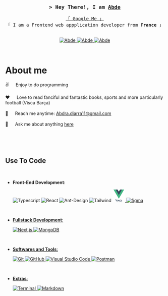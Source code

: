 <!-- Intro  -->
<h3 align="center">
        <samp>&gt; Hey There!, I am
                <b><a target="a_blank" href="https://abde-portofolio.000webhostapp.com">Abde</a></b>
        </samp>
</h3>


<p align="center"> 
  <samp>
    <a href="https://www.google.com/search?q=D.+Abdramane+Hetic">「 Google Me 」</a>
    <br>
    「 I am a Frontend web appplication developer from <b>France</b> 」
    <br>
    <br>
  </samp>
</p>

<p align="center">
 <a href="https://abde-portofolio.000webhostapp.com" target="blank">
  <img src="https://img.shields.io/badge/Website-DC143C?style=for-the-badge&logo=medium&logoColor=white" alt="Abde" />
 </a>
 <a href="https://www.linkedin.com/in/abdramane-diarra-615101226/" target="_blank">
  <img src="https://img.shields.io/badge/LinkedIn-0077B5?style=for-the-badge&logo=linkedin&logoColor=white" alt="Abde"/>
 </a>
 <a href="https://dev.to/abde" target="_blank">
  <img src="https://img.shields.io/badge/dev.to-0A0A0A?style=for-the-badge&logo=dev.to&logoColor=white" alt="Abde" />
 </a> 
</p>
<br />

<!-- About Section -->
 # About me
 
<p>
  
 ✌️ &emsp; Enjoy to do programming<br/><br/>
 ❤️ &emsp; Love to read fanciful and fantastic books, sports and more particularly football (Visca Barça) <br/><br/>
 📧 &emsp; Reach me anytime: Abdra.diarra11@gmail.com <br/><br/>
 💬 &emsp; Ask me about anything [here](https://github.com/AbdeDev/AbdeDev/issues)

</p>

<br/>
<br/>
<br/>

## Use To Code

<br>   
    
- **Front-End Development**:

  ![Typescript](https://img.shields.io/badge/Typescript-007acc?style=for-the-badge&labelColor=black&logo=typescript&logoColor=007acc)
  ![React](https://img.shields.io/badge/-React-61DBFB?style=for-the-badge&labelColor=black&logo=react&logoColor=61DBFB)
  ![Ant-Design](https://img.shields.io/badge/AntDesign-0170FE?style=for-the-badge&logo=antdesign&logoColor=white)
  ![Tailwind](https://img.shields.io/badge/Tailwind_CSS-092749?style=for-the-badge&logo=tailwindcss&logoColor=06B6D4&labelColor=000000)
  </a> <a href="https://vuejs.org/" target="_blank" rel="noreferrer"> <img                                                                 src="https://raw.githubusercontent.com/devicons/devicon/master/icons/vuejs/vuejs-original-wordmark.svg" alt="vuejs" width="40"           height="40"/> </a>
  <a href="https://www.figma.com/" target="_blank" rel="noreferrer"> <img src="https://www.vectorlogo.zone/logos/figma/figma-icon.svg"     alt="figma" width="40" height="40"/>


 <br>

- **Fullstack Development**:

  ![Next.js](https://img.shields.io/badge/next.js-000000?style=for-the-badge&logo=nextdotjs&logoColor=white)
  ![MongoDB](https://img.shields.io/badge/MongoDB-4EA94B?style=for-the-badge&logo=mongodb&logoColor=white)

<br>

- **Softwares and Tools**:


    ![Git](https://img.shields.io/badge/git-%23F05033.svg?style=for-the-badge&logo=git&logoColor=white)
    ![GitHub](https://img.shields.io/badge/github-%23121011.svg?style=for-the-badge&logo=github&logoColor=white)
    ![Visual Studio Code](https://img.shields.io/badge/Visual%20Studio%20Code-0078d7.svg?style=for-the-badge&logo=visual-studio-code&logoColor=white)
    ![Postman](https://img.shields.io/badge/Postman-FF6C37?style=for-the-badge&logo=Postman&logoColor=white)

<br>

- **Extras**:

    ![Terminal](https://img.shields.io/badge/Terminal-%23054020?style=for-the-badge&logo=gnu-bash&logoColor=white)
    ![Markdown](https://img.shields.io/badge/markdown-%23000000.svg?style=for-the-badge&logo=markdown&logoColor=white)   



<br/>

